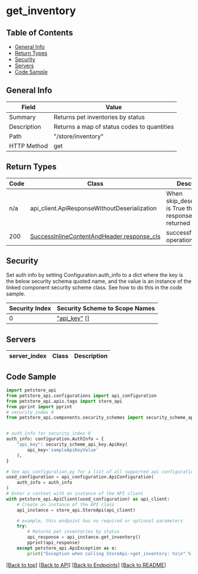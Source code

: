 <a name="getinventory"></a>
# **get_inventory**

## Table of Contents
- [General Info](#general-info)
- [Return Types](#return-types)
- [Security](#security)
- [Servers](#servers)
- [Code Sample](#code-sample)

## General Info
| Field | Value |
| ----- | ----- |
| Summary | Returns pet inventories by status |
| Description | Returns a map of status codes to quantities |
| Path | "/store/inventory" |
| HTTP Method | get |

## Return Types

Code | Class | Description
------------- | ------------- | -------------
n/a | api_client.ApiResponseWithoutDeserialization | When skip_deserialization is True this response is returned
200 | [SuccessInlineContentAndHeader.response_cls](../../../components/responses/response_success_inline_content_and_header.md#response_success_inline_content_and_headerresponse_cls) | successful operation

## Security

Set auth info by setting Configuration.auth_info to a dict where the
key is the below security schema quoted name, and the value is an instance of the linked
component security scheme class. See how to do this in the code sample.

| Security Index | Security Scheme to Scope Names |
| -------------- | ------------------------------ |
| 0       | ["api_key"](../../../components/security_schemes/security_scheme_api_key.md) []<br> |

## Servers
server_index | Class | Description
------------ | ----- | ------------

## Code Sample

```python
import petstore_api
from petstore_api.configurations import api_configuration
from petstore_api.apis.tags import store_api
from pprint import pprint
# security_index 0
from petstore_api.components.security_schemes import security_scheme_api_key


# auth_info for security_index 0
auth_info: configuration.AuthInfo = {
    "api_key": security_scheme_api_key.ApiKey(
        api_key='sampleApiKeyValue'
    ),
}

# See api_configuration.py for a list of all supported api configuration parameters
used_configuration = api_configuration.ApiConfiguration(
    auth_info = auth_info
)
# Enter a context with an instance of the API client
with petstore_api.ApiClient(used_configuration) as api_client:
    # Create an instance of the API class
    api_instance = store_api.StoreApi(api_client)

    # example, this endpoint has no required or optional parameters
    try:
        # Returns pet inventories by status
        api_response = api_instance.get_inventory()
        pprint(api_response)
    except petstore_api.ApiException as e:
        print("Exception when calling StoreApi->get_inventory: %s\n" % e)
```

[[Back to top]](#top) [[Back to API]](../StoreApi.md) [[Back to Endpoints]](../../../../README.md#Endpoints) [[Back to README]](../../../../README.md)
